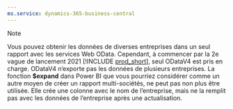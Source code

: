 ```yaml
---
ms.service: dynamics-365-business-central
---
```

> [!NOTE]
> Vous pouvez obtenir les données de diverses entreprises dans un seul rapport avec les services Web OData. Cependant, à commencer par la 2e vague de lancement 2021 [!INCLUDE [prod_short](prod_short.md)], seul ODataV4 est pris en charge. ODataV4 n’exporte pas les données de plusieurs entreprises. La fonction **$expand** dans Power BI que vous pourriez considérer comme un autre moyen de créer un rapport multi-sociétés, ne peut pas non plus être utilisée. Elle crée une colonne avec le nom de l’entreprise, mais ne la remplit pas avec les données de l’entreprise après une actualisation.